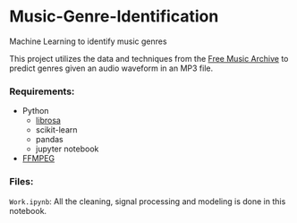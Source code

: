 # Music-Genre-Identification
Machine Learning to identify music genres

This project utilizes the data and techniques from the [Free Music Archive](https://github.com/mdeff/fma) to predict genres given an audio waveform in an MP3 file.

### Requirements:
- Python
  - [librosa](https://github.com/librosa/librosa)
  - scikit-learn
  - pandas
  - jupyter notebook
- [FFMPEG](https://www.ffmpeg.org/)

### Files:
`Work.ipynb`: All the cleaning, signal processing and modeling is done in this notebook.
